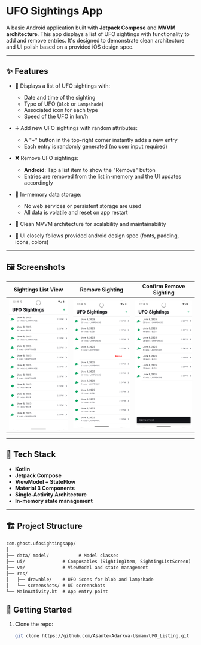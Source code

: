 # UFO Sightings App

A basic Android application built with **Jetpack Compose** and **MVVM architecture**. This app displays a list of UFO sightings with functionality to add and remove entries. It's designed to demonstrate clean architecture and UI polish based on a provided iOS design spec.

---

## ✨ Features

- 📆 Displays a list of UFO sightings with:
  - Date and time of the sighting
  - Type of UFO (`Blob` or `Lampshade`)
  - Associated icon for each type
  - Speed of the UFO in km/h

- ➕ Add new UFO sightings with random attributes:
  - A "+" button in the top-right corner instantly adds a new entry
  - Each entry is randomly generated (no user input required)
  
- ❌ Remove UFO sightings:
  - **Android**: Tap a list item to show the "Remove" button
  - Entries are removed from the list in-memory and the UI updates accordingly

- 🧠 In-memory data storage:
  - No web services or persistent storage are used
  - All data is volatile and reset on app restart

- 🧱 Clean MVVM architecture for scalability and maintainability
- 🎨 UI closely follows provided android design spec (fonts, padding, icons, colors)

---

## 🖼 Screenshots

| Sightings List View | Remove Sighting | Confirm Remove Sighting |
|-----------|--------------|------------------|
| ![Sighting List](screenshots/listings.png) | ![Remove](screenshots/deletesighting.png) | ![Confirm Remove](screenshots/confirmremove.png) |

---

## 🧰 Tech Stack

- **Kotlin**
- **Jetpack Compose**
- **ViewModel + StateFlow**
- **Material 3 Components**
- **Single-Activity Architecture**
- **In-memory state management**

---

## 🏗️ Project Structure
 ```plaintext
com.ghost.ufosightingsapp/
│
├── data/ model/           # Model classes
├── ui/              # Composables (SightingItem, SightingListScreen)
├── vm/              # ViewModel and state management
├── res/
│   ├── drawable/    # UFO icons for blob and lampshade
│   └── screenshots/ # UI screenshots
└── MainActivity.kt  # App entry point
```

## 🚀 Getting Started

1. Clone the repo:
   ```bash
   git clone https://github.com/Asante-Adarkwa-Usman/UFO_Listing.git


